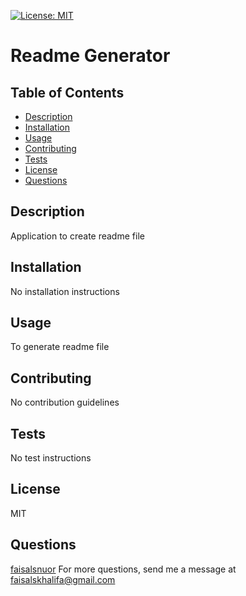 [![License: MIT](https://img.shields.io/badge/License-MIT-yellow.svg)](https://opensource.org/licenses/MIT)

# Readme Generator

## Table of Contents

- [Description](#description)
- [Installation](#installation)
- [Usage](#usage)
- [Contributing](#contributing)
- [Tests](#tests)
- [License](#license)
- [Questions](#questions)

## Description

Application to create readme file

## Installation

No installation instructions

## Usage

To generate readme file

## Contributing

No contribution guidelines

## Tests

No test instructions

## License

MIT

## Questions

[faisalsnuor](https://github.com/faisalsnour)
For more questions, send me a message at faisalskhalifa@gmail.com

